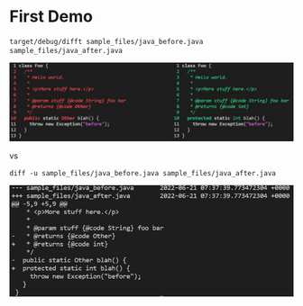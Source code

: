 # First Demo

```
target/debug/difft sample_files/java_before.java sample_files/java_after.java
```

![](../assets/20220621_095830_HelloWorld_difft.JPG)

vs

```
diff -u sample_files/java_before.java sample_files/java_after.java
```

![](assets/20220621_100609_HelloWorld.JPG)